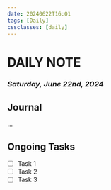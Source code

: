 ```yaml
---
date: 20240622T16:01
tags: [Daily]
cssclasses: [daily]
---
```

# DAILY NOTE
### *Saturday, June 22nd, 2024*

## Journal
...

## Ongoing Tasks
- [ ] Task 1
- [ ] Task 2
- [ ] Task 3